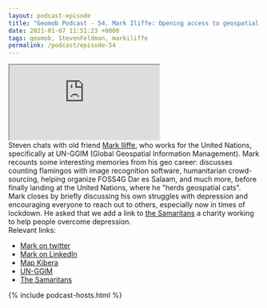 ```yaml
--- 
layout: podcast-episode
title: "Geomob Podcast - 54. Mark Iliffe: Opening access to geospatial information"
date: 2021-01-07 11:51:23 +0000
tags: geomob, StevenFeldman, markiliffe
permalink: /podcast/episode-54
---
```


<iframe class="castos-iframe-player" src="https://5e2e9055a029d5-78101471.castos.com/player/322178"></iframe>

<div class="pt20">
Steven chats with old friend <a href="https://twitter.com/markiliffe">Mark Iliffe</a>, who works for the United Nations, specifically at UN-GGIM (Global Geospatial Information Management). Mark recounts some interesting memories from his geo career: discusses counting flamingos with image recognition software, humanitarian crowd-sourcing, helping organize FOSS4G Dar es Salaam, and much more, before finally landing at the United Nations, where he "herds geospatial cats".

<div class="pt10">
Mark closes by briefly discussing his own struggles with depression and
encouraging everyone to reach out to others, especially now in times of
lockdown. He asked that we add a link to
<a href="https://www.samaritans.org">the Samaritans</a> a charity working
to help people overcome depression.
</div>
</div>

<div class="pt20">
  Relevant links:
  <ul>
    <li class="pt10"><a href="https://twitter.com/markiliffe">Mark on twitter</a></li>
    <li class="pt10"><a href="https://www.linkedin.com/in/iliffemark/">Mark on LinkedIn</a></li>
    <li class="pt10"><a href="https://mapkibera.org/">Map Kibera</a></li>
    <li class="pt10"><a href="http://ggim.un.org/">UN-GGIM</a></li>
    <li class="pt10"><a href="https://www.samaritans.org/">The Samaritans</a></li>
  </ul>  
</div>

{% include podcast-hosts.html %}












